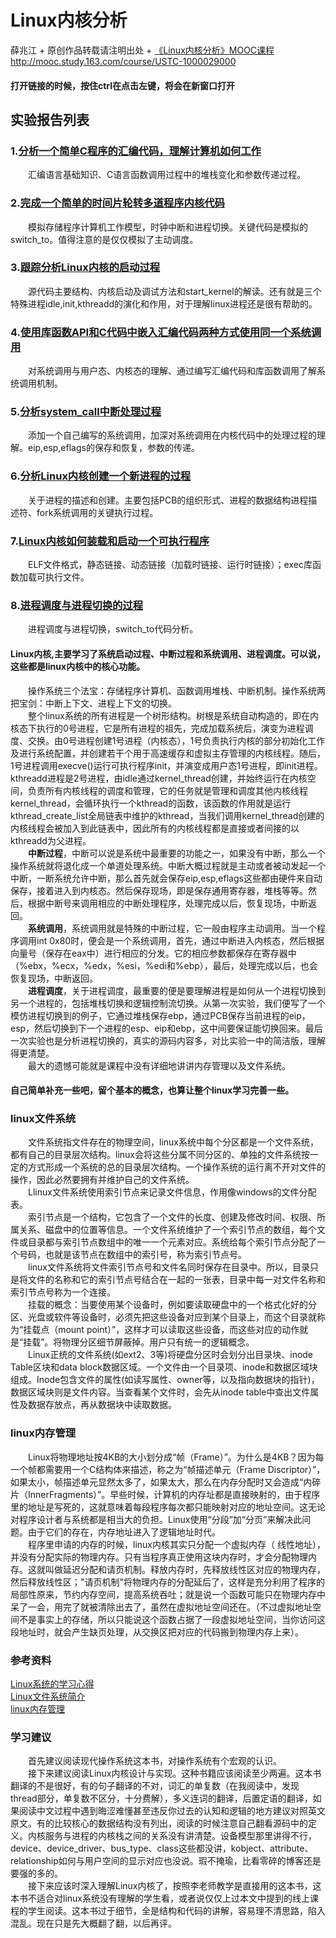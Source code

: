# Linux内核分析
薛兆江 + 原创作品转载请注明出处 + [《Linux内核分析》MOOC课程](http://mooc.study.163.com/course/USTC-1000029000)
http://mooc.study.163.com/course/USTC-1000029000     
#### 打开链接的时候，按住ctrl在点击左键，将会在新窗口打开    
## 实验报告列表
### 1.[分析一个简单C程序的汇编代码，理解计算机如何工作](https://xuezhaojiang.github.io/LinuxKernel/lab1/lab1.html)     
&emsp;&emsp;汇编语言基础知识、C语言函数调用过程中的堆栈变化和参数传递过程。     
### 2.[完成一个简单的时间片轮转多道程序内核代码](https://xuezhaojiang.github.io/LinuxKernel/lab2/lab2.html)    
&emsp;&emsp;模拟存储程序计算机工作模型，时钟中断和进程切换。关键代码是模拟的switch_to。值得注意的是仅仅模拟了主动调度。      
### 3.[跟踪分析Linux内核的启动过程](https://xuezhaojiang.github.io/LinuxKernel/lab3/lab3.html)     
&emsp;&emsp;源代码主要结构、内核启动及调试方法和start_kernel的解读。还有就是三个特殊进程idle,init,kthreadd的演化和作用，对于理解linux进程还是很有帮助的。       
### 4.[使用库函数API和C代码中嵌入汇编代码两种方式使用同一个系统调用](https://xuezhaojiang.github.io/LinuxKernel/lab4/lab4.html)     
&emsp;&emsp;对系统调用与用户态、内核态的理解、通过编写汇编代码和库函数调用了解系统调用机制。       
### 5.[分析system_call中断处理过程](https://xuezhaojiang.github.io/LinuxKernel/lab5/lab5.html)     
&emsp;&emsp;添加一个自己编写的系统调用，加深对系统调用在内核代码中的处理过程的理解。eip,esp,eflags的保存和恢复，参数的传递。      
### 6.[分析Linux内核创建一个新进程的过程](https://xuezhaojiang.github.io/LinuxKernel/lab6/lab6.html)     
&emsp;&emsp;关于进程的描述和创建。主要包括PCB的组织形式、进程的数据结构进程描述符、fork系统调用的关键执行过程。      
### 7.[Linux内核如何装载和启动一个可执行程序](https://xuezhaojiang.github.io/LinuxKernel/lab7/lab7.html)     
&emsp;&emsp;ELF文件格式，静态链接、动态链接（加载时链接、运行时链接）；exec库函数加载可执行文件。   
### 8.[进程调度与进程切换的过程](https://xuezhaojiang.github.io/LinuxKernel/lab8/lab8.html)     
&emsp;&emsp;进程调度与进程切换，switch_to代码分析。      
     
#### Linux内核,主要学习了系统启动过程、中断过程和系统调用、进程调度。可以说，这些都是linux内核中的核心功能。    
&emsp;&emsp;操作系统三个法宝：存储程序计算机、函数调用堆栈、中断机制。操作系统两把宝剑：中断上下文、进程上下文的切换。    
&emsp;&emsp;整个linux系统的所有进程是一个树形结构。树根是系统自动构造的，即在内核态下执行的0号进程，它是所有进程的祖先，完成加载系统后，演变为进程调度、交换。由0号进程创建1号进程（内核态），1号负责执行内核的部分初始化工作及进行系统配置，并创建若干个用于高速缓存和虚拟主存管理的内核线程。随后，1号进程调用execve()运行可执行程序init，并演变成用户态1号进程，即init进程。kthreadd进程是2号进程，由idle通过kernel_thread创建，并始终运行在内核空间，负责所有内核线程的调度和管理，它的任务就是管理和调度其他内核线程kernel_thread，会循环执行一个kthread的函数，该函数的作用就是运行kthread_create_list全局链表中维护的kthread，当我们调用kernel_thread创建的内核线程会被加入到此链表中，因此所有的内核线程都是直接或者间接的以kthreadd为父进程。    
&emsp;&emsp;**中断过程**，中断可以说是系统中最重要的功能之一，如果没有中断，那么一个操作系统就将退化成一个单道处理系统。中断大概过程就是主动或者被动发起一个中断，一断系统允许中断，那么首先就会保存eip,esp,eflags这些都由硬件来自动保存，接着进入到内核态。然后保存现场，即是保存通用寄存器，堆栈等等。然后，根据中断号来调用相应的中断处理程序，处理完成以后，恢复现场，中断返回。    
&emsp;&emsp;**系统调用**，系统调用就是特殊的中断过程，它一般由程序主动调用。当一个程序调用int 0x80时，便会是一个系统调用，首先，通过中断进入内核态，然后根据向量号（保存在eax中）进行相应的分发。它的相应参数都保存在寄存器中（%ebx，%ecx，%edx，%esi，%edi和%ebp），最后，处理完成以后，也会恢复现场，中断返回。     
&emsp;&emsp;**进程调度**，关于进程调度，最重要的便是要理解进程是如何从一个进程切换到另一个进程的，包括堆栈切换和逻辑控制流切换。从第一次实验，我们便写了一个模仿进程切换到的例子，它通过堆栈保存ebp，通过PCB保存当前进程的eip，esp，然后切换到下一个进程的esp、eip和ebp，这中间要保证能切换回来。最后一次实验也是分析进程切换的，真实的源码内容多，对比实验一中的简洁版，理解得更清楚。    
&emsp;&emsp;最大的遗憾可能就是课程中没有详细地讲讲内存管理以及文件系统。     
    
#### 自己简单补充一些吧，留个基本的概念，也算让整个linux学习完善一些。    
### linux文件系统    
&emsp;&emsp;文件系统指文件存在的物理空间，linux系统中每个分区都是一个文件系统，都有自己的目录层次结构。linux会将这些分属不同分区的、单独的文件系统按一定的方式形成一个系统的总的目录层次结构。一个操作系统的运行离不开对文件的操作，因此必然要拥有并维护自己的文件系统。    
&emsp;&emsp;Llinux文件系统使用索引节点来记录文件信息，作用像windows的文件分配表。    
&emsp;&emsp;索引节点是一个结构，它包含了一个文件的长度、创建及修改时间、权限、所属关系、磁盘中的位置等信息。一个文件系统维护了一个索引节点的数组，每个文件或目录都与索引节点数组中的唯一一个元素对应。系统给每个索引节点分配了一个号码，也就是该节点在数组中的索引号，称为索引节点号。    
&emsp;&emsp;linux文件系统将文件索引节点号和文件名同时保存在目录中。所以，目录只是将文件的名称和它的索引节点号结合在一起的一张表，目录中每一对文件名称和索引节点号称为一个连接。    
&emsp;&emsp;挂载的概念：当要使用某个设备时，例如要读取硬盘中的一个格式化好的分区、光盘或软件等设备时，必须先把这些设备对应到某个目录上，而这个目录就称为“挂载点（mount point）”，这样才可以读取这些设备，而这些对应的动作就是“挂载”。将物理分区细节屏蔽掉。用户只有统一的逻辑概念。    
&emsp;&emsp;Linux正统的文件系统(如ext2、3等)将硬盘分区时会划分出目录块、inode Table区块和data block数据区域。一个文件由一个目录项、inode和数据区域块组成。Inode包含文件的属性(如读写属性、owner等，以及指向数据块的指针)，数据区域块则是文件内容。当查看某个文件时，会先从inode table中查出文件属性及数据存放点，再从数据块中读取数据。    
    
    
    
### linux内存管理    
&emsp;&emsp;Linux将物理地址按4KB的大小划分成“帧（Frame）”。为什么是4KB？因为每一个帧都需要用一个C结构体来描述，称之为“帧描述单元（Frame Discriptor）”，如果太小，帧描述单元显然太多了，如果太大，那么在内存分配时又会造成“内碎片（InnerFragments）”。早些时候，计算机的内存址都是直接映射的，由于程序里的地址是写死的，这就意味着每段程序每次都只能映射对应的地址空间。这无论对程序设计者与系统都是相当大的负担。Linux使用“分段”加“分页”来解决此问题。由于它们的存在，内存地址进入了逻辑地址时代。    
&emsp;&emsp;程序里申请的内存的时候，linux内核其实只分配一个虚拟内存（ 线性地址），并没有分配实际的物理内存。只有当程序真正使用这块内存时，才会分配物理内存。这就叫做延迟分配和请页机制。释放内存时，先释放线性区对应的物理内存，然后释放线性区；"请页机制"将物理内存的分配延后了，这样是充分利用了程序的局部性原来，节约内存空间，提高系统吞吐；就是说一个函数可能只在物理内存中呆了一会，用完了就被清除出去了，虽然在虚拟地址空间还在。（不过虚拟地址空间不是事实上的存储，所以只能说这个函数占据了一段虚拟地址空间，当你访问这段地址时，就会产生缺页处理，从交换区把对应的代码搬到物理内存上来）。    
    
    
    
### 参考资料    
[Linux系统的学习心得](https://github.com/zbh24/LinuxCourseBlog/)    
[Linux文件系统简介](http://www.iteye.com/topic/816268)    
[linux内存管理](http://www.cnblogs.com/autum/archive/2012/10/12/linuxmalloc.html)    
    
    
    
### 学习建议
&emsp;&emsp;首先建议阅读现代操作系统这本书，对操作系统有个宏观的认识。  
&emsp;&emsp;接下来建议阅读Linux内核设计与实现。这种书籍应该阅读至少两遍。这本书翻译的不是很好，有的句子翻译的不对，词汇的单复数（在我阅读中，发现thread部分，单复数不区分，十分费解），多义连词的翻译，后置定语的翻译，如果阅读中文过程中遇到晦涩难懂甚至违反你过去的认知和逻辑的地方建议对照英文原文。有的比较核心的数据结构没有列出，阅读的时候注意自己翻看源码中的定义。内核服务与进程的内核栈之间的关系没有讲清楚。设备模型那里讲得不行，device、device_driver、bus_type、class这些都没讲，kobject、attribute、relationship如何与用户空间的显示对应也没说。瑕不掩瑜，比看零碎的博客还是要强的多的。  
&emsp;&emsp;接下来应该时深入理解Linux内核了，按照李老师教学是直接用的这本书，这本书不适合对linux系统没有理解的学生看，或者说仅仅上过本文中提到的线上课程的学生阅读。这本书过于细节，全是结构和代码的讲解，容易理不清思路，陷入混乱。现在只是先大概翻了翻，以后再评。  

